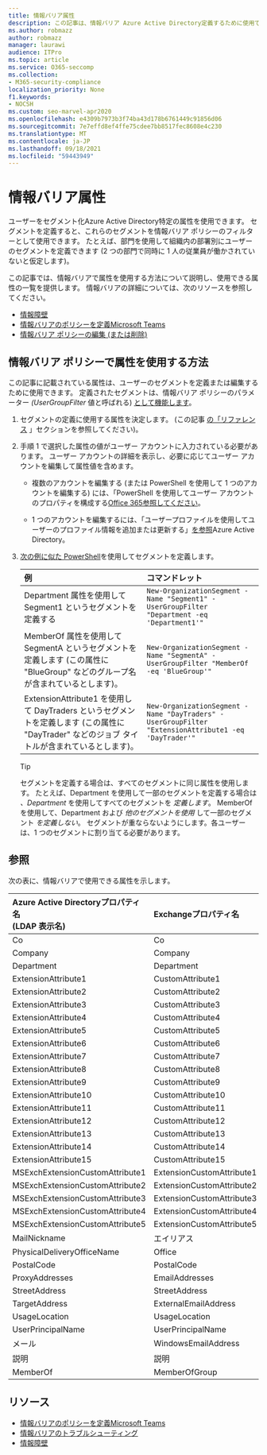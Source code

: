 ```yaml
---
title: 情報バリア属性
description: この記事は、情報バリア Azure Active Directory定義するために使用できるユーザー アカウント属性のリファレンスです。
ms.author: robmazz
author: robmazz
manager: laurawi
audience: ITPro
ms.topic: article
ms.service: O365-seccomp
ms.collection:
- M365-security-compliance
localization_priority: None
f1.keywords:
- NOCSH
ms.custom: seo-marvel-apr2020
ms.openlocfilehash: e4309b7973b3f74ba43d178b6761449c91856d06
ms.sourcegitcommit: 7e7effd8ef4ffe75cdee7bb8517fec8608e4c230
ms.translationtype: MT
ms.contentlocale: ja-JP
ms.lasthandoff: 09/18/2021
ms.locfileid: "59443949"
---
```

# <a name="information-barriers-attributes"></a>情報バリア属性

ユーザーをセグメント化Azure Active Directory特定の属性を使用できます。 セグメントを定義すると、これらのセグメントを情報バリア ポリシーのフィルターとして使用できます。 たとえば、部門を使用して組織内の部署別にユーザーのセグメントを定義できます (2 つの部門で同時に 1 人の従業員が働かされていないと仮定します)。

この記事では、情報バリアで属性を使用する方法について説明し、使用できる属性の一覧を提供します。 情報バリアの詳細については、次のリソースを参照してください。

- [情報障壁](information-barriers.md)
- [情報バリアのポリシーを定義Microsoft Teams](information-barriers-policies.md)
- [情報バリア ポリシーの編集 (または削除)](information-barriers-edit-segments-policies.md)

## <a name="how-to-use-attributes-in-information-barrier-policies"></a>情報バリア ポリシーで属性を使用する方法

この記事に記載されている属性は、ユーザーのセグメントを定義または編集するために使用できます。 定義されたセグメントは、情報バリア ポリシーのパラメーター *(UserGroupFilter* 値と呼ばれる) [として機能します](information-barriers-policies.md)。

1. セグメントの定義に使用する属性を決定します。 (この記事 [の「リファレンス](#reference) 」セクションを参照してください)。

2. 手順 1 で選択した属性の値がユーザー アカウントに入力されている必要があります。 ユーザー アカウントの詳細を表示し、必要に応じてユーザー アカウントを編集して属性値を含めます。 

    - 複数のアカウントを編集する (または PowerShell を使用して 1 つのアカウントを編集する) には、「PowerShell を使用してユーザー アカウントのプロパティを構成する[Office 365参照してください](../enterprise/configure-user-account-properties-with-microsoft-365-powershell.md)。

    - 1 つのアカウントを編集するには、「ユーザープロファイルを使用してユーザーのプロファイル情報を追加または更新する」[を参照](/azure/active-directory/fundamentals/active-directory-users-profile-azure-portal)Azure Active Directory。

3. [次の例に似た PowerShell](information-barriers-policies.md#define-segments-using-powershell)を使用してセグメントを定義します。

    |**例**|**コマンドレット**|
    |:----------|:---------|
    | Department 属性を使用して Segment1 というセグメントを定義する | `New-OrganizationSegment -Name "Segment1" -UserGroupFilter "Department -eq 'Department1'"` |
    | MemberOf 属性を使用して SegmentA というセグメントを定義します (この属性に "BlueGroup" などのグループ名が含まれているとします)。 | `New-OrganizationSegment -Name "SegmentA" -UserGroupFilter "MemberOf -eq 'BlueGroup'"` |
    | ExtensionAttribute1 を使用して DayTraders というセグメントを定義します (この属性に "DayTrader" などのジョブ タイトルが含まれているとします)。 | `New-OrganizationSegment -Name "DayTraders" -UserGroupFilter "ExtensionAttribute1 -eq 'DayTrader'"` |

    > [!TIP]
    > セグメントを定義する場合は、すべてのセグメントに同じ属性を使用します。 たとえば、Department を使用して一部のセグメントを定義する場合は *、Department* を使用してすべてのセグメントを *定義します*。 MemberOf を使用して、Department および *他のセグメントを使用* して一部のセグメント *を定義しない*。 セグメントが重ならないようにします。各ユーザーは、1 つのセグメントに割り当てる必要があります。

## <a name="reference"></a>参照

次の表に、情報バリアで使用できる属性を示します。

|**Azure Active Directoryプロパティ名 <br/> (LDAP 表示名)**|**Exchangeプロパティ名**|
|:---------------------------------------------------------------|:-------------------------|
| Co | Co |
| Company | Company |
| Department | Department |
| ExtensionAttribute1 | CustomAttribute1 |
| ExtensionAttribute2 | CustomAttribute2 |
| ExtensionAttribute3 | CustomAttribute3 |
| ExtensionAttribute4 | CustomAttribute4 |
| ExtensionAttribute5 | CustomAttribute5 |
| ExtensionAttribute6 | CustomAttribute6 |
| ExtensionAttribute7 | CustomAttribute7 |
| ExtensionAttribute8 | CustomAttribute8 |
| ExtensionAttribute9 | CustomAttribute9 |
| ExtensionAttribute10 | CustomAttribute10 |
| ExtensionAttribute11 | CustomAttribute11 |
| ExtensionAttribute12 | CustomAttribute12 |
| ExtensionAttribute13 | CustomAttribute13 |
| ExtensionAttribute14 | CustomAttribute14 |
| ExtensionAttribute15 | CustomAttribute15 |
| MSExchExtensionCustomAttribute1 | ExtensionCustomAttribute1 |
| MSExchExtensionCustomAttribute2 | ExtensionCustomAttribute2 |
| MSExchExtensionCustomAttribute3 | ExtensionCustomAttribute3 |
| MSExchExtensionCustomAttribute4 | ExtensionCustomAttribute4 |
| MSExchExtensionCustomAttribute5 | ExtensionCustomAttribute5 |
| MailNickname | エイリアス |
| PhysicalDeliveryOfficeName | Office |
| PostalCode | PostalCode |
| ProxyAddresses | EmailAddresses |
| StreetAddress | StreetAddress |
| TargetAddress | ExternalEmailAddress |
| UsageLocation | UsageLocation |
| UserPrincipalName | UserPrincipalName |
| メール | WindowsEmailAddress |
| 説明 | 説明 |
| MemberOf | MemberOfGroup |

## <a name="resources"></a>リソース

- [情報バリアのポリシーを定義Microsoft Teams](information-barriers-policies.md)
- [情報バリアのトラブルシューティング](/office365/troubleshoot/information-barriers/information-barriers-troubleshooting)
- [情報障壁](information-barriers.md)